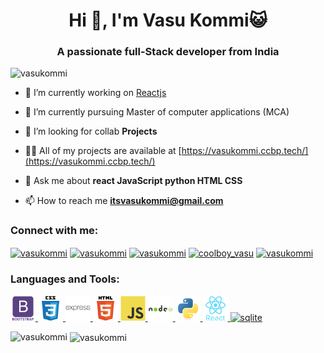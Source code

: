 <h1 align="center">Hi 👋, I'm Vasu Kommi😺</h1>
<h3 align="center">A passionate full-Stack developer from India</h3>

<p align="left"> <img src="https://komarev.com/ghpvc/?username=vasukommi&label=Profile%20views&color=0e75b6&style=flat" alt="vasukommi" /> </p>

- 🔭 I’m currently working on [Reactjs](https://tastykitchen7.ccbp.tech/)

- 🌱 I’m currently pursuing Master of computer applications (MCA)

- 👯 I’m looking for collab **Projects**

- 👨‍💻 All of my projects are available at [https://vasukommi.ccbp.tech/](https://vasukommi.ccbp.tech/)

- 💬 Ask me about **react JavaScript python HTML CSS**

- 📫 How to reach me **itsvasukommi@gmail.com**

<h3 align="left">Connect with me:</h3>
<p align="left">
<a href="https://twitter.com/vasukommi" target="blank"><img align="center" src="https://raw.githubusercontent.com/rahuldkjain/github-profile-readme-generator/master/src/images/icons/Social/twitter.svg" alt="vasukommi" height="30" width="40" /></a>
<a href="https://linkedin.com/in/vasukommi" target="blank"><img align="center" src="https://raw.githubusercontent.com/rahuldkjain/github-profile-readme-generator/master/src/images/icons/Social/linked-in-alt.svg" alt="vasukommi" height="30" width="40" /></a>
<a href="https://fb.com/vasukommi" target="blank"><img align="center" src="https://raw.githubusercontent.com/rahuldkjain/github-profile-readme-generator/master/src/images/icons/Social/facebook.svg" alt="vasukommi" height="30" width="40" /></a>
<a href="https://instagram.com/coolboy_vasu" target="blank"><img align="center" src="https://raw.githubusercontent.com/rahuldkjain/github-profile-readme-generator/master/src/images/icons/Social/instagram.svg" alt="coolboy_vasu" height="30" width="40" /></a>
<a href="https://dribbble.com/vasukommi" target="blank"><img align="center" src="https://raw.githubusercontent.com/rahuldkjain/github-profile-readme-generator/master/src/images/icons/Social/dribbble.svg" alt="vasukommi" height="30" width="40" /></a>
</p>

<h3 align="left">Languages and Tools:</h3>
<p align="left"> <a href="https://getbootstrap.com" target="_blank" rel="noreferrer"> <img src="https://raw.githubusercontent.com/devicons/devicon/master/icons/bootstrap/bootstrap-plain-wordmark.svg" alt="bootstrap" width="40" height="40"/> </a> <a href="https://www.w3schools.com/css/" target="_blank" rel="noreferrer"> <img src="https://raw.githubusercontent.com/devicons/devicon/master/icons/css3/css3-original-wordmark.svg" alt="css3" width="40" height="40"/> </a> <a href="https://expressjs.com" target="_blank" rel="noreferrer"> <img src="https://raw.githubusercontent.com/devicons/devicon/master/icons/express/express-original-wordmark.svg" alt="express" width="40" height="40"/> </a> <a href="https://www.w3.org/html/" target="_blank" rel="noreferrer"> <img src="https://raw.githubusercontent.com/devicons/devicon/master/icons/html5/html5-original-wordmark.svg" alt="html5" width="40" height="40"/> </a> <a href="https://developer.mozilla.org/en-US/docs/Web/JavaScript" target="_blank" rel="noreferrer"> <img src="https://raw.githubusercontent.com/devicons/devicon/master/icons/javascript/javascript-original.svg" alt="javascript" width="40" height="40"/> </a> <a href="https://nodejs.org" target="_blank" rel="noreferrer"> <img src="https://raw.githubusercontent.com/devicons/devicon/master/icons/nodejs/nodejs-original-wordmark.svg" alt="nodejs" width="40" height="40"/> </a> <a href="https://www.python.org" target="_blank" rel="noreferrer"> <img src="https://raw.githubusercontent.com/devicons/devicon/master/icons/python/python-original.svg" alt="python" width="40" height="40"/> </a> <a href="https://reactjs.org/" target="_blank" rel="noreferrer"> <img src="https://raw.githubusercontent.com/devicons/devicon/master/icons/react/react-original-wordmark.svg" alt="react" width="40" height="40"/> </a> <a href="https://www.sqlite.org/" target="_blank" rel="noreferrer"> <img src="https://www.vectorlogo.zone/logos/sqlite/sqlite-icon.svg" alt="sqlite" width="40" height="40"/> </a> </p>

<p><img align="left" src="https://github-readme-stats.vercel.app/api/top-langs?username=vasukommi&show_icons=true&locale=en&layout=compact" alt="vasukommi" /></p>

<p>&nbsp;<img align="center" src="https://github-readme-stats.vercel.app/api?username=vasukommi&show_icons=true&locale=en" alt="vasukommi" /></p>

<!---
Vasukommi/Vasukommi is a ✨ special ✨ repository because its `README.md` (this file) appears on your GitHub profile.
You can click the Preview link to take a look at your changes.
--->
